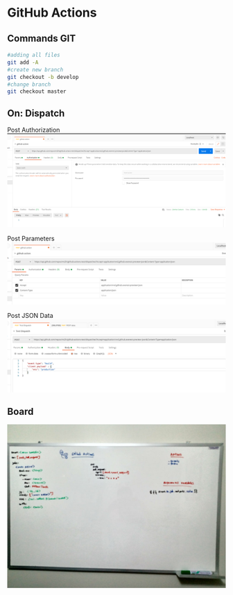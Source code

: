 # GitHub Actions

## Commands GIT

```bash
#adding all files
git add -A
#create new branch
git checkout -b develop
#change branch
git checkout master
```

## On: Dispatch

Post Authorization
![POST_AUTHORIZATION](./img/dispatch/POST_AUTH.png)

Post Parameters
![POST_PARAMETERS](./img/dispatch/POST_PARAM.png)

Post JSON Data
![POST_JSON](./img/dispatch/POST_JSON_DATA.png)

## Board
![Board](./img/board.jpeg)
